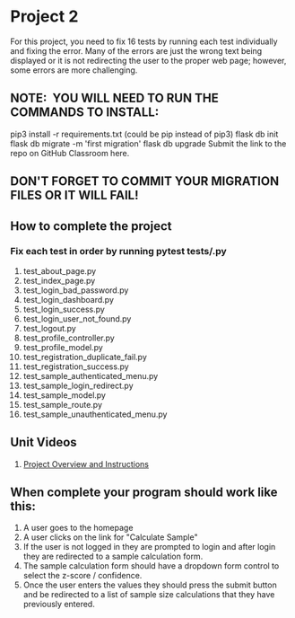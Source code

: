 # Project 2

For this project, you need to fix 16 tests by running each test individually and fixing the error. Many of the errors
are just the wrong text being displayed or it is not redirecting the user to the proper web page; however, some
errors are more challenging.


## NOTE:  YOU WILL NEED TO RUN THE COMMANDS TO INSTALL:

pip3 install -r requirements.txt (could be pip instead of pip3)
flask db init
flask db migrate -m 'first migration'
flask db upgrade
Submit the link to the repo on GitHub Classroom here.

## DON'T FORGET TO COMMIT YOUR MIGRATION FILES OR IT WILL FAIL!

## How to complete the project

### Fix each test in order by running pytest tests/<replace with name of test>.py

1. test_about_page.py
2. test_index_page.py
3. test_login_bad_password.py
4. test_login_dashboard.py
5. test_login_success.py
6. test_login_user_not_found.py
7. test_logout.py
8. test_profile_controller.py
9. test_profile_model.py
10. test_registration_duplicate_fail.py
11. test_registration_success.py
12. test_sample_authenticated_menu.py
13. test_sample_login_redirect.py
14. test_sample_model.py
15. test_sample_route.py
16. test_sample_unauthenticated_menu.py

## Unit Videos

1. [Project Overview and Instructions](https://youtu.be/KmB3ZhFnsZg)

## When complete your program should work like this:

1. A user goes to the homepage
2. A user clicks on the link for "Calculate Sample"
3. If the user is not logged in they are prompted to login and after login they are redirected to a sample calculation form.
4. The sample calculation form should have a dropdown form control to select the z-score / confidence.
5. Once the user enters the values they should press the submit button and be redirected to a list of sample size calculations that they have previously entered.
